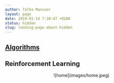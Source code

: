 ```yaml
---
author: Talha Mansoor
layout: page
date: 2019-01-14 7:30:47 +0100
status: hidden
slug: landing-page-about-hidden
---
```

## [Algorithms](https://www.jerrulsu.com/pages/algorithms.html)

## Reinforcement Learning

 <div align=center> ![home](images/home.jpeg) </div>

